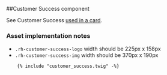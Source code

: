 ##Customer Success component

See Customer Success [used in a card](patterns_-_customer_success_story.html).

### Asset implementation notes
- `.rh-customer-success-logo` width should be 225px x 158px
- `.rh-customer-success-img` width should be 370px x 190px

```container_example
    {% include "customer_success.twig" -%}
```




